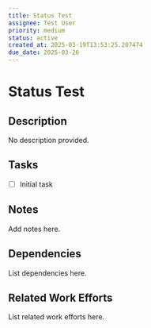 ```yaml
---
title: Status Test
assignee: Test User
priority: medium
status: active
created_at: 2025-03-19T13:53:25.207474
due_date: 2025-03-26
---
```


# Status Test

## Description
No description provided.

## Tasks
- [ ] Initial task

## Notes
Add notes here.

## Dependencies
List dependencies here.

## Related Work Efforts
List related work efforts here.